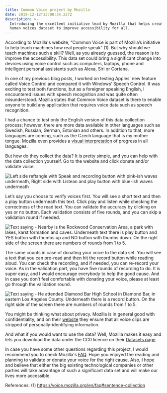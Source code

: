```yaml
---
title: Common Voice project by Mozilla
date: 2019-12-12T13:08:34.227Z
description: >-
  Introducing the excellent initiative lead by Mozilla that helps create a rich
  human voices dataset to improve accessibility for all.
---
```

According to Mozilla's website, “Common Voice is part of Mozilla’s initiative to help teach machines how real people speak” (1). But why should we teach machines such a skill? Well, as you already guessed, the reason is to improve the accessibility. This data set could bring a significant change into devices using voice control such as computers, laptops, phone and intelligent personal assistants such as Alexa, Siri or Cortana. 

In one of my previous blog posts, I worked on testing Apples’ new feature called Voice Control and compared it with Windows’ Speech Control. It was exciting to test both functions, but as a foreigner speaking English, I encountered issues with speech recognition and was quite often misunderstood. Mozilla states that Common Voice dataset is there to enable anyone to build any application that requires voice data such as speech recognition. 

I had a chance to test only the English version of this data collection process; however, there are more data available in other languages such as Swedish, Russian, German, Estonian and others. In addition to that, more languages are coming, such as the Czech language that is my mother tongue. Mozilla even provides a [visual interpretation](https://voice.mozilla.org/en/languages) of progress in all languages.

But how do they collect the data? It is pretty simple, and you can help with the data collection yourself. Go to the website and click donate and/or validate voice. 

![Left side reftangle with Speak and recording button with pink-ish waves underneath, Right side with Listean and play button with blue-ish waves underneath](/img/mozilla.png "Mozilla Common Voice main page")

Let’s say you choose to verify voices first. You will see a short text and then a play button underneath this text. Click play and listen while checking the correctness of the read text. You can validate the accuracy by clicking on yes or no button. Each validation consists of five rounds, and you can skip a validation round if needed.

![Text saying - Nearby is the Rockwood Conservation Area, a park with lakes, karst formation and caves. Underneath text there is play button and YES button with thumbs up and NO button with thumbs down. On the right side of the screen there are numbers of rounds from 1 to 5.](/img/mozilla2.png "Voice validation screen")

The same counts in case of donating your voice to the data set. You will see a text that you can pre-read and then hit the record button while reading aloud. You can check the recording, and if needed, you can re-record your voice. As in the validation part, you have five rounds of recording to do. It is super easy, and I would encourage everybody to help the good cause. And in case you don’t feel comfortable with donating your voice, please at least go through the validation round. 

![Text saying - He attended Diamond Bar High School in Diamond Bar, in eastern Los Angeles County. Underneath there is a record button. On the right side of the screen there are numbers of rounds from 1 to 5.](/img/mozilla3.png "Voice recording screen")

You might be thinking what about privacy. Mozilla is in general good with confidentiality, and on their [website](https://voice.mozilla.org/en/faq#sentence-collection) they ensure that all voice clips are stripped of personally-identifying information. 

And what if you would want to use the data? Well, Mozilla makes it easy and lets you download the data under the CC0 licence on their [Datasets page](https://voice.mozilla.org/en/datasets).

In case you have some other questions regarding this project, I would recommend you to check Mozilla's [FAQ](https://voice.mozilla.org/en/faq#sentence-collection).
Hope you enjoyed the reading and planning to validate or donate your voice for the right cause. Also, I hope and believe that either the big existing technological companies or other parties will take advantage of such a significant data set and will make our lives more accessible. 

References:
(1)  https://voice.mozilla.org/en/faq#sentence-collection
